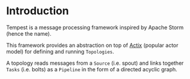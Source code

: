 # Introduction

Tempest is a message processing framework inspired by Apache Storm (hence the name).

This framework provides an abstraction on top of [Actix](https://github.com/actix/actix) (popular actor model) for defining and running `Topologies`.

A topology reads messages from a `Source` (i.e. spout) and links together `Tasks` (i.e. bolts) as a `Pipeline` in the form of a directed acyclic graph.
